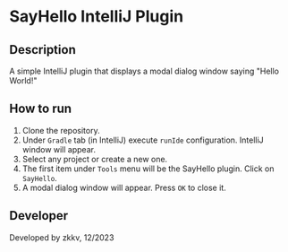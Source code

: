 # SayHello IntelliJ Plugin

## Description
A simple IntelliJ plugin that displays a modal dialog window saying "Hello World!"

## How to run
1. Clone the repository.
2. Under `Gradle` tab (in IntelliJ) execute `runIde` configuration. IntelliJ window will appear.
3. Select any project or create a new one.
4. The first item under `Tools` menu will be the SayHello plugin. Click on `SayHello`.
5. A modal dialog window will appear. Press `OK` to close it.

## Developer
Developed by zkkv, 12/2023
